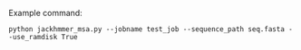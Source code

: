 Example command:

```python jackhmmer_msa.py --jobname test_job --sequence_path seq.fasta --use_ramdisk True```
